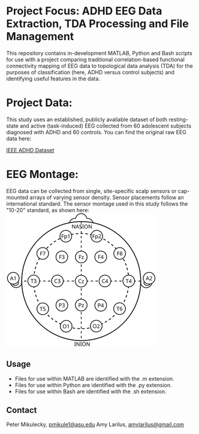 # Project Focus: ADHD EEG Data Extraction, TDA Processing and File Management

This repository contains in-development MATLAB, Python and Bash scripts for use with
a project comparing traditional correlation-based functional connectivity
mapping of EEG data to topological data analysis (TDA) for the purposes of 
classification (here, ADHD versus control subjects) and identifying useful
features in the data. 

# Project Data:

This study uses an established, publicly avaliable dataset of both resting-state
and active (task-induced) EEG collected from 60 adolescent subjects diagnosed with
ADHD and 60 controls. You can find the original raw EEG data here:

[IEEE ADHD Dataset](https://ieee-dataport.org/open-access/eeg-data-adhd-control-children)

# EEG Montage:

EEG data can be collected from single, site-specific scalp sensors or cap-mounted
arrays of varying sensor density. Sensor placements follow an international standard.
The sensor montage used in this study follows the "10-20" standard, as shown here:
![10-20 EEG Montage](https://github.com/PeterMikulecky/ADHD-data-project/blob/main/International_10-20_system_for_EEG.png)

## Usage
- Files for use within MATLAB are identified with the .m extension.
- Files for use within Python are identified with the .py extension.
- Files for use within Bash are identified with the .sh extension.

## Contact
Peter Mikulecky, pmikule1@asu.edu
Amy Larilus, amylarilus@gmail.com

 
